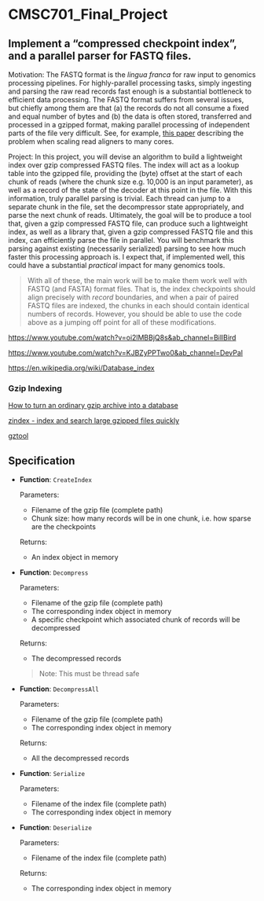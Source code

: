 # CMSC701_Final_Project

## Implement a “compressed checkpoint index”, and a parallel parser for FASTQ files.

Motivation: The FASTQ format is the *lingua franca* for raw input to genomics processing pipelines.  For highly-parallel  processing tasks, simply ingesting and parsing the raw read records fast enough is a substantial bottleneck to efficient data processing.  The  FASTQ format suffers from several issues, but chiefly among them are  that (a) the records do not all consume a fixed and equal number of  bytes and (b) the data is often stored, transferred and processed in a  gzipped format, making parallel processing of independent parts of the  file very difficult.  See, for example, [this paper](https://academic.oup.com/bioinformatics/article/35/3/421/5055585) describing the problem when scaling read aligners to many cores.

Project: In this project, you will devise an algorithm to build a lightweight  index over gzip compressed FASTQ files.  The index will act as a lookup  table into the gzipped file, providing the (byte) offset at the start of each chunk of reads (where the chunk size e.g. 10,000 is an input parameter), as well as a record of the state of the decoder at this  point in the file.  With this information, truly parallel parsing is  trivial.  Each thread can jump to a separate chunk in the file, set the  decompressor state appropriately, and parse the next chunk of reads.   Ultimately, the goal will be to produce a tool that, given a gzip  compressed FASTQ file, can produce such a lightweight index, as well as a library that, given a gzip compressed FASTQ file and this index, can  efficiently parse the file in parallel.  You will benchmark this parsing against existing (necessarily serialized) parsing to see how much  faster this processing approach is. I expect that, if implemented well,  this could have a substantial *practical* impact for many genomics tools.

> With all of these, the main work will be to make them work well with FASTQ (and FASTA) format files. That is, the index checkpoints should align precisely with *record* boundaries, and when a pair of paired FASTQ files are indexed, the chunks in each should contain identical numbers of records. However, you should be able to use the code above as a jumping off point for all of these modifications.

https://www.youtube.com/watch?v=oi2lMBBjQ8s&ab_channel=BillBird

https://www.youtube.com/watch?v=KJBZyPPTwo0&ab_channel=DevPal

https://en.wikipedia.org/wiki/Database_index

### Gzip Indexing

[How to turn an ordinary gzip archive into a database](https://rushter.com/blog/gzip-indexing/)

[zindex - index and search large gzipped files quickly](https://xania.org/201505/zindex-index-your-gzip-files)

[gztool](https://github.com/circulosmeos/gztool)

## Specification

- **Function**: `CreateIndex`

  Parameters: 

  - Filename of the gzip file (complete path)
  - Chunk size: how many records will be in one chunk, i.e. how sparse are the checkpoints

  Returns:

  - An index object in memory

- **Function**: `Decompress`

  Parameters:

  - Filename of the gzip file (complete path)
  - The corresponding index object in memory
  - A specific checkpoint which associated chunk of records will be decompressed

  Returns:

  - The decompressed records

  > Note: This must be thread safe

- **Function**: `DecompressAll`

  Parameters:

  - Filename of the gzip file (complete path)
  - The corresponding index object in memory

  Returns:

  - All the decompressed records

- **Function**: `Serialize`

  Parameters:

  - Filename of the index file (complete path)
  - The corresponding index object in memory

- **Function**: `Deserialize`

  Parameters:

  - Filename of the index file (complete path)

  Returns:

  - The corresponding index object in memory
